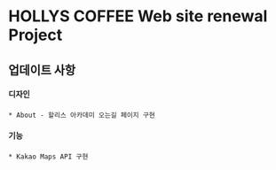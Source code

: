 # HOLLYS COFFEE Web site renewal Project

## 업데이트 사항

#### 디자인
    * About - 할리스 아카데미 오는길 페이지 구현

#### 기능
    * Kakao Maps API 구현